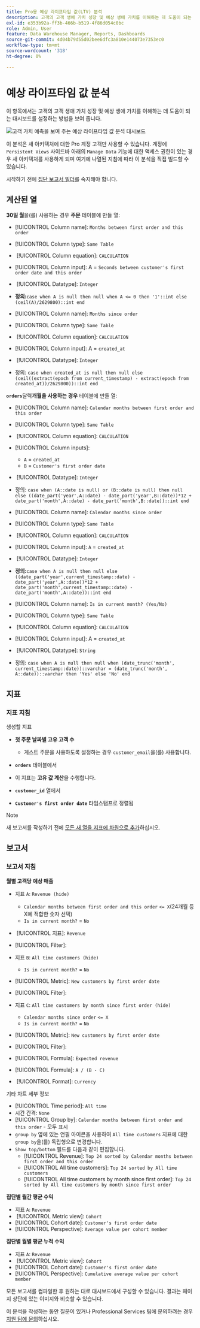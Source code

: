 ```yaml
---
title: Pro용 예상 라이프타임 값(LTV) 분석
description: 고객의 고객 생애 가치 성장 및 예상 생애 가치를 이해하는 데 도움이 되는 대시보드를 설정하는 방법에 대해 알아봅니다.
exl-id: e353b92a-ff3b-466b-b519-4f86d054c0bc
role: Admin, User
feature: Data Warehouse Manager, Reports, Dashboards
source-git-commit: 4d04b79d55d02bee6dfc3a810e144073e7353ec0
workflow-type: tm+mt
source-wordcount: '318'
ht-degree: 0%

---
```


# 예상 라이프타임 값 분석

이 항목에서는 고객의 고객 생애 가치 성장 및 예상 생애 가치를 이해하는 데 도움이 되는 대시보드를 설정하는 방법을 보여 줍니다.

![고객 가치 예측을 보여 주는 예상 라이프타임 값 분석 대시보드](../../assets/exp-lifetim-value-anyalysis.png)

이 분석은 새 아키텍처에 대한 Pro 계정 고객만 사용할 수 있습니다. 계정에 `Persistent Views` 사이드바 아래의 `Manage Data` 기능에 대한 액세스 권한이 있는 경우 새 아키텍처를 사용하게 되며 여기에 나열된 지침에 따라 이 분석을 직접 빌드할 수 있습니다.

시작하기 전에 [집단 보고서 빌더](../dev-reports/cohort-rpt-bldr.md)를 숙지해야 합니다.

## 계산된 열

**30일 월**&#x200B;을(를) 사용하는 경우 **주문** 테이블에 만들 열:

* [!UICONTROL Column name]: `Months between first order and this order`
* [!UICONTROL Column type]: `Same Table`
* &#x200B;
  [!UICONTROL Column equation]: `CALCULATION`
* [!UICONTROL Column input]: A = `Seconds between customer's first order date and this order`
* &#x200B;
  [!UICONTROL Datatype]: `Integer`
* **정의:**`case when A is null then null when A <= 0 then '1'::int else (ceil(A)/2629800)::int end`

* [!UICONTROL Column name]: `Months since order`
* [!UICONTROL Column type]: `Same Table`
* &#x200B;
  [!UICONTROL Column equation]: `CALCULATION`
* [!UICONTROL Column input]: A = `created_at`
* &#x200B;
  [!UICONTROL Datatype]: `Integer`
* 정의: `case when created_at is null then null else (ceil((extract(epoch from current_timestamp) - extract(epoch from created_at))/2629800))::int end`

**`orders`**&#x200B;달력&#x200B;**개월을 사용하는 경우** 테이블에 만들 열:

* [!UICONTROL Column name]: `Calendar months between first order and this order`
* [!UICONTROL Column type]: `Same Table`
* &#x200B;
  [!UICONTROL Column equation]: `CALCULATION`
* [!UICONTROL Column inputs]:
   * `A` = `created_at`
   * `B` = `Customer's first order date`

* &#x200B;
  [!UICONTROL Datatype]: `Integer`
* 정의: `case when (A::date is null) or (B::date is null) then null else ((date_part('year',A::date) - date_part('year',B::date))*12 + date_part('month',A::date) - date_part('month',B::date))::int end`

* [!UICONTROL Column name]: `Calendar months since order`
* [!UICONTROL Column type]: `Same Table`
* &#x200B;
  [!UICONTROL Column equation]: `CALCULATION`
* [!UICONTROL Column input]: `A` = `created_at`
* &#x200B;
  [!UICONTROL Datatype]: `Integer`
* **정의:**`case when A is null then null else ((date_part('year',current_timestamp::date) - date_part('year',A::date))*12 + date_part('month',current_timestamp::date) - date_part('month',A::date))::int end`

* [!UICONTROL Column name]: `Is in current month? (Yes/No)`
* [!UICONTROL Column type]: `Same Table`
* &#x200B;
  [!UICONTROL Column equation]: `CALCULATION`
* [!UICONTROL Column input]: A = `created_at`
* &#x200B;
  [!UICONTROL Datatype]: `String`
* 정의: `case when A is null then null when (date_trunc('month', current_timestamp::date))::varchar = (date_trunc('month', A::date))::varchar then 'Yes' else 'No' end`

## 지표

### 지표 지침

생성할 지표

* **첫 주문 날짜별 고유 고객 수**
   * 게스트 주문을 사용하도록 설정하는 경우 `customer_email`을(를) 사용합니다.

* **`orders`** 테이블에서
* 이 지표는 **고유 값 계산**&#x200B;을 수행합니다.
* **`customer_id`** 열에서
* **`Customer's first order date`** 타임스탬프로 정렬됨

>[!NOTE]
>
>새 보고서를 작성하기 전에 [모든 새 열을 지표에 차원으로 추가](../../data-analyst/data-warehouse-mgr/manage-data-dimensions-metrics.md)하십시오.

## 보고서

### 보고서 지침

**월별 고객당 예상 매출**

* 지표 `A`: `Revenue (hide)`
   * `Calendar months between first order and this order` `<= X`(24개월 등 X에 적합한 숫자 선택)
   * `Is in current month?` = `No`

* &#x200B;
  [!UICONTROL 지표]: `Revenue`
* [!UICONTROL Filter]:

* 지표 `B`: `All time customers (hide)`
   * `Is in current month?` = `No`

* [!UICONTROL Metric]: `New customers by first order date`
* [!UICONTROL Filter]:

* 지표 `C`: `All time customers by month since first order (hide)`
   * `Calendar months since order` `<= X`
   * `Is in current month?` = `No`

* [!UICONTROL Metric]: `New customers by first order date`
* [!UICONTROL Filter]:

* [!UICONTROL Formula]: `Expected revenue`
* [!UICONTROL Formula]: `A / (B - C)`
* &#x200B;
  [!UICONTROL Format]: `Currency`

기타 차트 세부 정보

* [!UICONTROL Time period]: `All time`
* 시간 간격: `None`
* [!UICONTROL Group by]: `Calendar months between first order and this order` - 모두 표시
* `group by` 옆에 있는 연필 아이콘을 사용하여 `All time customers` 지표에 대한 `group by`을(를) 독립형으로 변경합니다.
* `Show top/bottom` 필드를 다음과 같이 편집합니다.
   * [!UICONTROL Revenue]: `Top 24 sorted by Calendar months between first order and this order`
   * [!UICONTROL All time customers]: `Top 24 sorted by All time customers`
   * [!UICONTROL All time customers by month since first order]: `Top 24 sorted by All time customers by month since first order`

**집단별 월간 평균 수익**

* 지표 `A`: `Revenue`
* &#x200B;
  [!UICONTROL Metric view]: `Cohort`
* [!UICONTROL Cohort date]: `Customer's first order date`
* [!UICONTROL Perspective]: `Average value per cohort member`

**집단별 월별 평균 누적 수익**

* 지표 `A`: `Revenue`
* &#x200B;
  [!UICONTROL Metric view]: `Cohort`
* [!UICONTROL Cohort date]: `Customer's first order date`
* [!UICONTROL Perspective]: `Cumulative average value per cohort member`

모든 보고서를 컴파일한 후 원하는 대로 대시보드에서 구성할 수 있습니다. 결과는 페이지 상단에 있는 이미지와 비슷할 수 있습니다.

이 분석을 작성하는 동안 질문이 있거나 Professional Services 팀에 문의하려는 경우 [지원 팀에 문의](https://experienceleague.adobe.com/docs/commerce-knowledge-base/kb/troubleshooting/miscellaneous/mbi-service-policies.html)하십시오.
